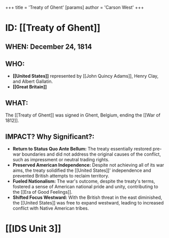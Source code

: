+++
 title = 'Treaty of Ghent'
[params]
	author = 'Carson West'
+++
# ID: [[Treaty of Ghent]] 

## WHEN: December 24, 1814

## WHO: 
* **[[United States]]** represented by [[John Quincy Adams]], Henry Clay, and Albert Gallatin.
* **[[Great Britain]]** 

## WHAT:
The [[Treaty of Ghent]] was signed in Ghent, Belgium, ending the [[War of 1812]]. 

## IMPACT? Why Significant?: 
* **Return to Status Quo Ante Bellum:**  The treaty essentially restored pre-war boundaries and did not address the original causes of the conflict, such as impressment or neutral trading rights.
* **Preserved American Independence:** Despite not achieving all of its war aims, the treaty solidified the [[United States]]' independence and prevented British attempts to reclaim territory. 
* **Fueled Nationalism:** The war's outcome, despite the treaty's terms, fostered a sense of American national pride and unity, contributing to the [[Era of Good Feelings]]. 
* **Shifted Focus Westward:** With the British threat in the east diminished, the [[United States]] was free to expand westward, leading to increased conflict with Native American tribes. 

# [[IDS Unit 3]]